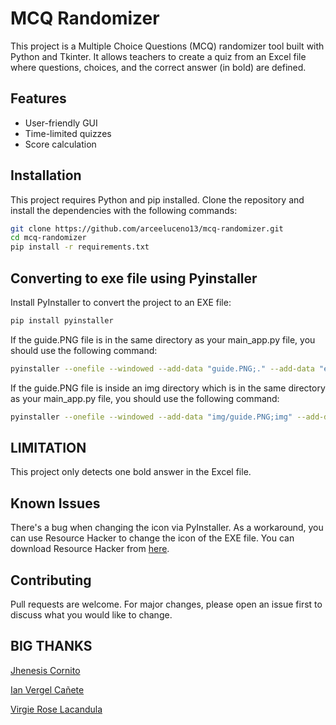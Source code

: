 # MCQ Randomizer

This project is a Multiple Choice Questions (MCQ) randomizer tool built with Python and Tkinter. It allows teachers to create a quiz from an Excel file where questions, choices, and the correct answer (in bold) are defined.

## Features

- User-friendly GUI
- Time-limited quizzes
- Score calculation

## Installation

This project requires Python and pip installed. Clone the repository and install the dependencies with the following commands:

```bash
git clone https://github.com/arceeluceno13/mcq-randomizer.git
cd mcq-randomizer
pip install -r requirements.txt
```

## Converting to exe file using Pyinstaller
Install PyInstaller to convert the project to an EXE file:

  ```bash 
pip install pyinstaller
  ```

  If the guide.PNG file is in the same directory as your main_app.py file, you should use the following command:

```bash 
pyinstaller --onefile --windowed --add-data "guide.PNG;." --add-data "exam_gui.py;." --add-data "file_handler.py;." --add-data "login_gui.py;." --add-data "user_input.py;." main_app.py
  ```

If the guide.PNG file is inside an img directory which is in the same directory as your main_app.py file, you should use the following command:

```bash
pyinstaller --onefile --windowed --add-data "img/guide.PNG;img" --add-data "exam_gui.py;." --add-data "file_handler.py;." --add-data "login_gui.py;." --add-data "user_input;." main_app.py
```

## LIMITATION
This project only detects one bold answer in the Excel file.

## Known Issues
There's a bug when changing the icon via PyInstaller. As a workaround, you can use Resource Hacker to change the icon of the EXE file. You can download Resource Hacker from 
[here](https://www.angusj.com/resourcehacker/).

## Contributing
Pull requests are welcome. For major changes, please open an issue first to discuss what you would like to change. 

## BIG THANKS
[Jhenesis Cornito](https://www.facebook.com/jhenesiscornito?mibextid=ZbWKwL)

[Ian Vergel Cañete](https://www.facebook.com/ian.vergell?mibextid=ZbWKwL)

[Virgie Rose Lacandula](https://www.facebook.com/profile.php?id=100010590542986&mibextid=ZbWKwL)


